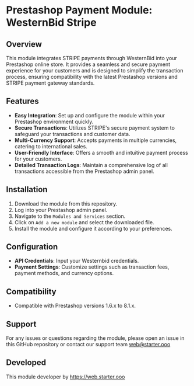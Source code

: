 # Prestashop Payment Module: WesternBid Stripe

## Overview
This module integrates STRIPE payments through WesternBid into your Prestashop online store. It provides a seamless and secure payment experience for your customers and is designed to simplify the transaction process, ensuring compatibility with the latest Prestashop versions and STRIPE payment gateway standards.

## Features

- **Easy Integration**: Set up and configure the module within your Prestashop environment quickly.
- **Secure Transactions**: Utilizes STRIPE's secure payment system to safeguard your transactions and customer data.
- **Multi-Currency Support**: Accepts payments in multiple currencies, catering to international sales.
- **User-Friendly Interface**: Offers a smooth and intuitive payment process for your customers.
- **Detailed Transaction Logs**: Maintain a comprehensive log of all transactions accessible from the Prestashop admin panel.

## Installation

1. Download the module from this repository.
2. Log into your Prestashop admin panel.
3. Navigate to the `Modules and Services` section.
4. Click on `Add a new module` and select the downloaded file.
5. Install the module and configure it according to your preferences.

## Configuration

- **API Credentials**: Input your Westernbid credentials.
- **Payment Settings**: Customize settings such as transaction fees, payment methods, and currency options.

## Compatibility

- Compatible with Prestashop versions 1.6.x to 8.1.x.

## Support

For any issues or questions regarding the module, please open an issue in this GitHub repository or contact our support team web@starter.ooo

## Developed
This module developer by https://web.starter.ooo


